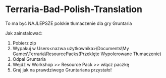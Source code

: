 # Terraria-Bad-Polish-Translation
To ma być NAJLEPSZE polskie tłumaczenie dla gry Gruntaria

Jak zainstalować:
1. Pobierz zip
2. Wypakuj w Users\<nazwa użytkownika>\Documents\My Games\Terraria\ResourcePacks\(Przeklęte Wypolerowane Tłumaczenie)
3. Odpal Gruntaria
4. Wejdź w Workshop >> Resource Pack >> włącz paczkę 
5. Graj jak na prawdziwego Gruntariana przystało!
